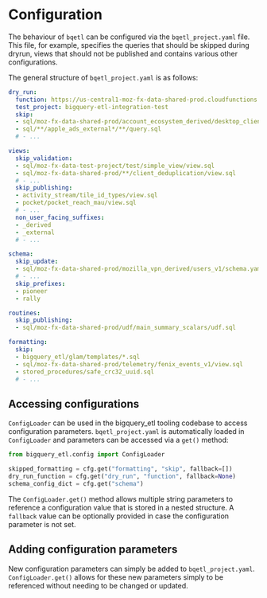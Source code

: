 # Configuration

The behaviour of `bqetl` can be configured via the `bqetl_project.yaml` file. This file, for example, specifies the queries that should be skipped during dryrun, views that should not be published and contains various other configurations.

The general structure of `bqetl_project.yaml` is as follows:

```yaml
dry_run:
  function: https://us-central1-moz-fx-data-shared-prod.cloudfunctions.net/bigquery-etl-dryrun
  test_project: bigquery-etl-integration-test
  skip:
  - sql/moz-fx-data-shared-prod/account_ecosystem_derived/desktop_clients_daily_v1/query.sql
  - sql/**/apple_ads_external*/**/query.sql
  # - ...

views:
  skip_validation:
  - sql/moz-fx-data-test-project/test/simple_view/view.sql
  - sql/moz-fx-data-shared-prod/**/client_deduplication/view.sql
  # - ...
  skip_publishing:
  - activity_stream/tile_id_types/view.sql
  - pocket/pocket_reach_mau/view.sql
  # - ...
  non_user_facing_suffixes:
  - _derived
  - _external
  # - ...

schema:
  skip_update:
  - sql/moz-fx-data-shared-prod/mozilla_vpn_derived/users_v1/schema.yaml
  # - ...
  skip_prefixes:
  - pioneer
  - rally

routines:
  skip_publishing:
  - sql/moz-fx-data-shared-prod/udf/main_summary_scalars/udf.sql

formatting:
  skip:
  - bigquery_etl/glam/templates/*.sql
  - sql/moz-fx-data-shared-prod/telemetry/fenix_events_v1/view.sql
  - stored_procedures/safe_crc32_uuid.sql
  # - ...
```

## Accessing configurations

`ConfigLoader` can be used in the bigquery_etl tooling codebase to access configuration parameters. `bqetl_project.yaml` is automatically loaded in `ConfigLoader` and parameters can be accessed via a `get()` method:

```python
from bigquery_etl.config import ConfigLoader

skipped_formatting = cfg.get("formatting", "skip", fallback=[])
dry_run_function = cfg.get("dry_run", "function", fallback=None)
schema_config_dict = cfg.get("schema")
```

The `ConfigLoader.get()` method allows multiple string parameters to reference a configuration value that is stored in a  nested structure. A `fallback` value can be optionally provided in case the configuration parameter is not set.

## Adding configuration parameters

New configuration parameters can simply be added to `bqetl_project.yaml`. `ConfigLoader.get()` allows for these new parameters simply to be referenced without needing to be changed or updated.
